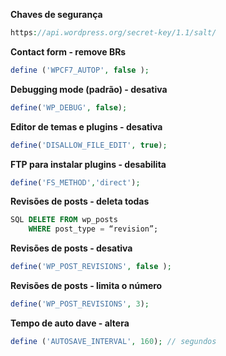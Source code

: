 **Chaves de segurança**
```php
https://api.wordpress.org/secret-key/1.1/salt/
```

**Contact form - remove BRs**
```php
define ('WPCF7_AUTOP', false );
```

**Debugging mode (padrão) - desativa**
```php
define('WP_DEBUG', false);
```

**Editor de temas e plugins - desativa**
```php
define('DISALLOW_FILE_EDIT', true);
```

**FTP para instalar plugins - desabilita**
```php
define('FS_METHOD','direct');
```

**Revisões de posts - deleta todas**
```sql
SQL DELETE FROM wp_posts
	WHERE post_type = “revision”;
```

**Revisões de posts - desativa**
```php
define('WP_POST_REVISIONS', false );
```

**Revisões de posts - limita o número**
```php
define('WP_POST_REVISIONS', 3);
```

**Tempo de auto dave - altera**
```php
define ('AUTOSAVE_INTERVAL', 160); // segundos
```
